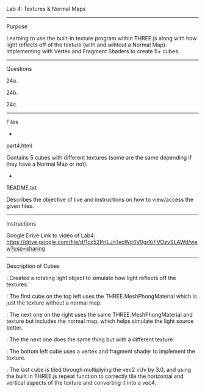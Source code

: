 Lab 4: Textures & Normal Maps

-------------------
Purpose

Learning to use the built-in texture program  within THREE.js along with how 
light reflects off of the texture (with and wihtout a Normal Map). Implementing
with Vertex and Fragment Shaders to create 5+ cubes.

-------------------
Questions

24a.

24b.

24c.

-------------------
Files

-
part4.html

Contains 5 cubes with different textures (some are the same depending if they have a Normal Map
or not).

-
README.txt

Describes the objective of live and instructions on how to view/access
the given files.

------------------
Instructions

Google Drive Link to video of Lab4:
https://drive.google.com/file/d/1cx52PrILJnTeoWd4V0grXiFVOzvSLAWd/view?usp=sharing

------------------
Description of Cubes

: Created a rotating light object to simulate how light reflects off the textures.

: The first cube on the top left uses the THREE.MeshPhongMaterial which is just the texture without a normal map.
	
: The next one on the right uses the same THREE.MeshPhongMaterial and texture
	but includes the normal map, which helps simulate the light source better.

: The the next one does the same thing but with a different texture.

: The bottom left cube uses a vertex and fragment shader to implement the texture.

: The last cube is tiled through multiplying the vec2 vUv by 3.0, and using
	the built in THREE.js repeat function to correctly tile the horizontal and
		vertical aspects of the texture and converting it into a vec4.
